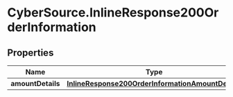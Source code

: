 # CyberSource.InlineResponse200OrderInformation

## Properties
Name | Type | Description | Notes
------------ | ------------- | ------------- | -------------
**amountDetails** | [**InlineResponse200OrderInformationAmountDetails**](InlineResponse200OrderInformationAmountDetails.md) |  | [optional] 


